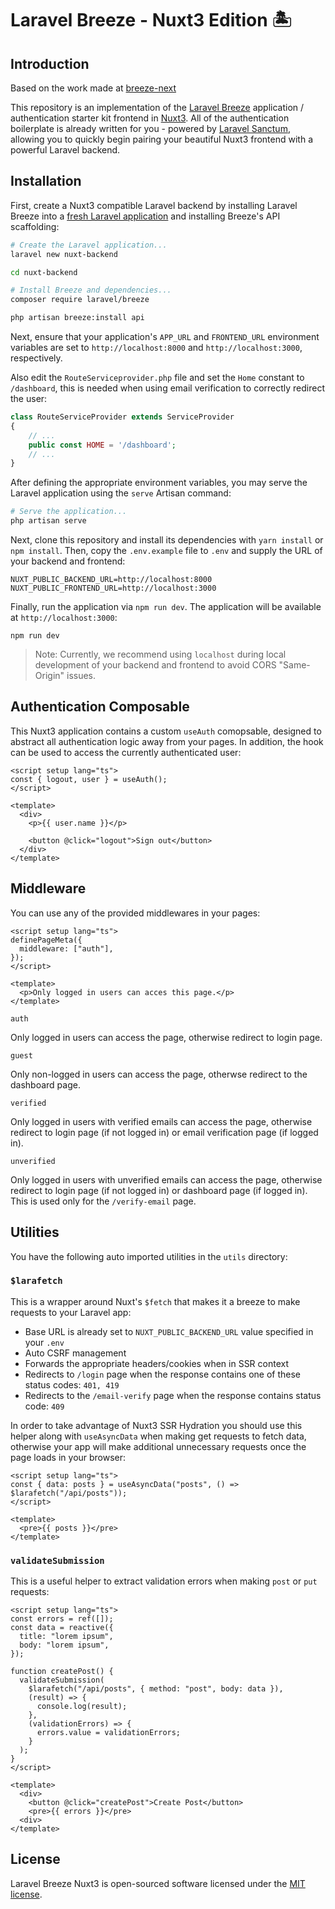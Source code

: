 # Laravel Breeze - Nuxt3 Edition 🏝️

## Introduction

Based on the work made at [breeze-next](https://github.com/laravel/breeze-next)

This repository is an implementation of the [Laravel Breeze](https://laravel.com/docs/starter-kits) application / authentication starter kit frontend in [Nuxt3](https://v3.nuxtjs.org/). All of the authentication boilerplate is already written for you - powered by [Laravel Sanctum](https://laravel.com/docs/sanctum), allowing you to quickly begin pairing your beautiful Nuxt3 frontend with a powerful Laravel backend.

## Installation

First, create a Nuxt3 compatible Laravel backend by installing Laravel Breeze into a [fresh Laravel application](https://laravel.com/docs/installation) and installing Breeze's API scaffolding:

```bash
# Create the Laravel application...
laravel new nuxt-backend

cd nuxt-backend

# Install Breeze and dependencies...
composer require laravel/breeze

php artisan breeze:install api
```

Next, ensure that your application's `APP_URL` and `FRONTEND_URL` environment variables are set to `http://localhost:8000` and `http://localhost:3000`, respectively.

Also edit the `RouteServiceprovider.php` file and set the `Home` constant to `/dashboard`, this is needed when using email verification to correctly redirect the user:

```php
class RouteServiceProvider extends ServiceProvider
{
    // ...
    public const HOME = '/dashboard';
    // ...
}
```

After defining the appropriate environment variables, you may serve the Laravel application using the `serve` Artisan command:

```bash
# Serve the application...
php artisan serve
```

Next, clone this repository and install its dependencies with `yarn install` or `npm install`. Then, copy the `.env.example` file to `.env` and supply the URL of your backend and frontend:

```
NUXT_PUBLIC_BACKEND_URL=http://localhost:8000
NUXT_PUBLIC_FRONTEND_URL=http://localhost:3000
```

Finally, run the application via `npm run dev`. The application will be available at `http://localhost:3000`:

```
npm run dev
```

> Note: Currently, we recommend using `localhost` during local development of your backend and frontend to avoid CORS "Same-Origin" issues.

## Authentication Composable

This Nuxt3 application contains a custom `useAuth` comopsable, designed to abstract all authentication logic away from your pages. In addition, the hook can be used to access the currently authenticated user:

```vue
<script setup lang="ts">
const { logout, user } = useAuth();
</script>

<template>
  <div>
    <p>{{ user.name }}</p>

    <button @click="logout">Sign out</button>
  </div>
</template>
```

## Middleware

You can use any of the provided middlewares in your pages:

```vue
<script setup lang="ts">
definePageMeta({
  middleware: ["auth"],
});
</script>

<template>
  <p>Only logged in users can acces this page.</p>
</template>
```

`auth`

Only logged in users can access the page, otherwise redirect to login page.

`guest`

Only non-logged in users can access the page, otherwse redirect to the dashboard page.

`verified`

Only logged in users with verified emails can access the page, otherwise redirect to login page (if not logged in) or email verification page (if logged in).

`unverified`

Only logged in users with unverified emails can access the page, otherwise redirect to login page (if not logged in) or dashboard page (if logged in). This is used only for the `/verify-email` page.

## Utilities

You have the following auto imported utilities in the `utils` directory:

### `$larafetch`

This is a wrapper around Nuxt's `$fetch` that makes it a breeze to make requests to your Laravel app:

- Base URL is already set to `NUXT_PUBLIC_BACKEND_URL` value specified in your `.env`
- Auto CSRF management
- Forwards the appropriate headers/cookies when in SSR context
- Redirects to `/login` page when the response contains one of these status codes: `401, 419`
- Redirects to the `/email-verify` page when the response contains status code: `409`

In order to take advantage of Nuxt3 SSR Hydration you should use this helper along with `useAsyncData` when making get requests to fetch data, otherwise your app will make additional unnecessary requests once the page loads in your browser:

```vue
<script setup lang="ts">
const { data: posts } = useAsyncData("posts", () => $larafetch("/api/posts"));
</script>

<template>
  <pre>{{ posts }}</pre>
</template>
```

### `validateSubmission`

This is a useful helper to extract validation errors when making `post` or `put` requests:

```vue
<script setup lang="ts">
const errors = ref([]);
const data = reactive({
  title: "lorem ipsum",
  body: "lorem ipsum",
});

function createPost() {
  validateSubmission(
    $larafetch("/api/posts", { method: "post", body: data }),
    (result) => {
      console.log(result);
    },
    (validationErrors) => {
      errors.value = validationErrors;
    }
  );
}
</script>

<template>
  <div>
    <button @click="createPost">Create Post</button>
    <pre>{{ errors }}</pre>
  <div>
</template>
```

## License

Laravel Breeze Nuxt3 is open-sourced software licensed under the [MIT license](LICENSE.md).
